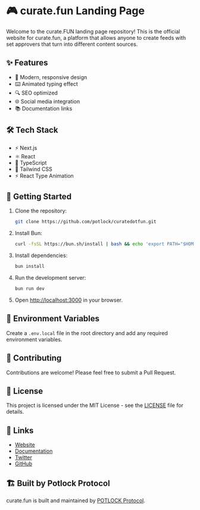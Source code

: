 # 🎮 curate.fun Landing Page

Welcome to the curate.FUN landing page repository! This is the official website for curate.fun, a platform that allows anyone to create feeds with set approvers that turn into different content sources.

## ✨ Features

- 🎨 Modern, responsive design
- ⌨️ Animated typing effect
- 🔍 SEO optimized
- 🌐 Social media integration
- 📚 Documentation links

## 🛠️ Tech Stack

- ⚡ Next.js
- ⚛️ React
- 📝 TypeScript
- 🎨 Tailwind CSS
- ⚡ React Type Animation

## 🚀 Getting Started

1. Clone the repository:
   ```bash
   git clone https://github.com/potlock/curatedotfun.git
   ```

2. Install Bun:
   ```bash
   curl -fsSL https://bun.sh/install | bash && echo 'export PATH="$HOME/.bun/bin:$PATH"' >> ~/.zshrc && source ~/.zshrc
   ```

3. Install dependencies:
   ```bash
   bun install
   ```

4. Run the development server:
   ```bash
   bun run dev
   ```

5. Open [http://localhost:3000](http://localhost:3000) in your browser.

## 📝 Environment Variables

Create a `.env.local` file in the root directory and add any required environment variables.

## 🤝 Contributing

Contributions are welcome! Please feel free to submit a Pull Request.

## 📄 License

This project is licensed under the MIT License - see the [LICENSE](LICENSE) file for details.

## 🔗 Links

- [Website](https://curate.fun)
- [Documentation](https://docs.curate.fun)
- [Twitter](https://twitter.com/curatedotfun)
- [GitHub](https://github.com/potlock/curatedotfun)

## 🏗 Built by Potlock Protocol

curate.fun is built and maintained by [POTLOCK Protocol](https://potlock.org).
